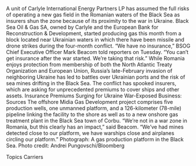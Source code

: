 A unit of Carlyle International Energy Partners LP has assumed the full risks of operating a new gas field in the Romanian waters of the Black Sea as insurers shun the zone because of its proximity to the war in Ukraine.
Black Sea Oil & Gas SA, owned by Carlyle and the European Bank for Reconstruction & Development, started producing gas this month from a block located near Ukrainian waters in which there have been missile and drone strikes during the four-month conflict.
“We have no insurance,” BSOG Chief Executive Officer Mark Beacom told reporters on Tuesday. “You can’t get insurance after the war started. We’re taking that risk.”
While Romania enjoys protection from membership of both the North Atlantic Treaty Organization and European Union, Russia’s late-February invasion of neighboring Ukraine has led to battles over Ukrainian ports and the risk of sea mines drifting in the Black Sea. The conflict has spooked insurers, which are asking for unprecedented premiums to cover ships and other assets.
Insurance Premiums Surging for Ukraine War-Exposed Business: Sources
The offshore Midia Gas Development project comprises five production wells, one unmanned platform, and a 126-kilometer (78-mile) pipeline linking the facility to the shore as well as to a new onshore gas treatment plant in the Black Sea town of Corbu.
“We’re not in a war zone in Romania, but this clearly has an impact,” said Beacom. “We’ve had mines detected close to our platform, we have warships close and airplanes circling our platform.”
Photograph: A gas production platform in the Black Sea. Photo credit: Andrei Pungovschi/Bloomberg

Topics
Carriers
